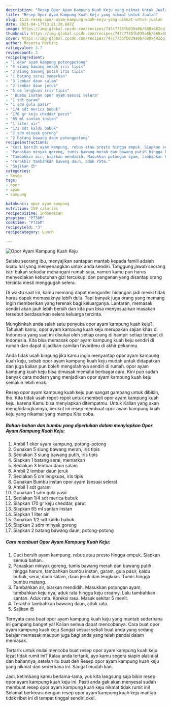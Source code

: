 ```yaml
---
description: "Resep Opor Ayam Kampung Kuah Keju yang nikmat Untuk Jualan"
title: "Resep Opor Ayam Kampung Kuah Keju yang nikmat Untuk Jualan"
slug: 1115-resep-opor-ayam-kampung-kuah-keju-yang-nikmat-untuk-jualan
date: 2021-04-17T13:21:28.687Z
image: https://img-global.cpcdn.com/recipes/747c7735fb039a8b/680x482cq70/opor-ayam-kampung-kuah-keju-foto-resep-utama.jpg
thumbnail: https://img-global.cpcdn.com/recipes/747c7735fb039a8b/680x482cq70/opor-ayam-kampung-kuah-keju-foto-resep-utama.jpg
cover: https://img-global.cpcdn.com/recipes/747c7735fb039a8b/680x482cq70/opor-ayam-kampung-kuah-keju-foto-resep-utama.jpg
author: Rosetta Perkins
ratingvalue: 3.7
reviewcount: 3
recipeingredient:
- "1 ekor ayam kampung potongpotong"
- "5 siung bawang merah iris tipis"
- "3 siung bawang putih iris tipis"
- "1 batang serai memarkan"
- "3 lembar daun salam"
- "2 lembar daun jeruk"
- "5 cm lengkuas iris tipis"
- " Bumbu instan opor ayam sesuai selera"
- "1 sdt garam"
- "1 sdm gula pasir"
- "1/4 sdt merica bubuk"
- "170 gr keju cheddar parut"
- "65 ml santan instan"
- "1 liter air"
- "1/2 sdt kaldu bubuk"
- "2 sdm minyak goreng"
- "2 batang bawang daun potongpotong"
recipeinstructions:
- "Cuci bersih ayam kampung, rebus atau presto hingga empuk. Siapkan semua bahan."
- "Panaskan minyak goreng, tumis bawang merah dan bawang putih hingga harum, tambahkan bumbu instan, garam, gula pasir, kaldu bubuk, serai, daun salam, daun jeruk dan lengkuas. Tumis hingga bumbu matang."
- "Tambahkan air, biarkan mendidih. Masukkan potongan ayam, tambahkan keju nya, aduk rata hingga keju creamy. Lalu tambahkan santan. Aduk rata. Koreksi rasa. Masak sekitar 5 menit."
- "Terakhir tambahkan bawang daun, aduk rata."
- "Sajikan 😍"
categories:
- Resep
tags:
- opor
- ayam
- kampung

katakunci: opor ayam kampung 
nutrition: 159 calories
recipecuisine: Indonesian
preptime: "PT30M"
cooktime: "PT36M"
recipeyield: "3"
recipecategory: Lunch

---
```



![Opor Ayam Kampung Kuah Keju](https://img-global.cpcdn.com/recipes/747c7735fb039a8b/680x482cq70/opor-ayam-kampung-kuah-keju-foto-resep-utama.jpg)

Selaku seorang ibu, menyajikan santapan mantab kepada famili adalah suatu hal yang menyenangkan untuk anda sendiri. Tanggung jawab seorang istri bukan sekadar menangani rumah saja, namun kamu pun harus menyediakan kebutuhan gizi tercukupi dan panganan yang disantap orang tercinta mesti menggugah selera.

Di waktu  saat ini, kamu memang dapat mengorder hidangan jadi meski tidak harus capek memasaknya lebih dulu. Tapi banyak juga orang yang memang ingin memberikan yang terenak bagi keluarganya. Lantaran, memasak sendiri akan jauh lebih bersih dan kita pun bisa menyesuaikan masakan tersebut berdasarkan selera keluarga tercinta. 



Mungkinkah anda salah satu penyuka opor ayam kampung kuah keju?. Tahukah kamu, opor ayam kampung kuah keju merupakan sajian khas di Indonesia yang saat ini disukai oleh setiap orang di hampir setiap tempat di Indonesia. Kita bisa memasak opor ayam kampung kuah keju sendiri di rumah dan dapat dijadikan camilan favoritmu di akhir pekanmu.

Anda tidak usah bingung jika kamu ingin menyantap opor ayam kampung kuah keju, sebab opor ayam kampung kuah keju mudah untuk didapatkan dan juga kalian pun boleh mengolahnya sendiri di rumah. opor ayam kampung kuah keju bisa dimasak memalui berbagai cara. Kini pun sudah banyak cara modern yang menjadikan opor ayam kampung kuah keju semakin lebih enak.

Resep opor ayam kampung kuah keju pun sangat gampang untuk dibikin, lho. Kita tidak usah repot-repot untuk membeli opor ayam kampung kuah keju, karena Kamu bisa menyiapkan ditempatmu. Untuk Kalian yang akan menghidangkannya, berikut ini resep membuat opor ayam kampung kuah keju yang nikamat yang mampu Kita coba.

<!--inarticleads1-->

##### Bahan-bahan dan bumbu yang diperlukan dalam menyiapkan Opor Ayam Kampung Kuah Keju:

1. Ambil 1 ekor ayam kampung, potong-potong
1. Gunakan 5 siung bawang merah, iris tipis
1. Sediakan 3 siung bawang putih, iris tipis
1. Siapkan 1 batang serai, memarkan
1. Sediakan 3 lembar daun salam
1. Ambil 2 lembar daun jeruk
1. Sediakan 5 cm lengkuas, iris tipis
1. Gunakan  Bumbu instan opor ayam (sesuai selera)
1. Ambil 1 sdt garam
1. Gunakan 1 sdm gula pasir
1. Sediakan 1/4 sdt merica bubuk
1. Siapkan 170 gr keju cheddar, parut
1. Siapkan 65 ml santan instan
1. Siapkan 1 liter air
1. Gunakan 1/2 sdt kaldu bubuk
1. Siapkan 2 sdm minyak goreng
1. Siapkan 2 batang bawang daun, potong-potong




<!--inarticleads2-->

##### Cara membuat Opor Ayam Kampung Kuah Keju:

1. Cuci bersih ayam kampung, rebus atau presto hingga empuk. Siapkan semua bahan.
1. Panaskan minyak goreng, tumis bawang merah dan bawang putih hingga harum, tambahkan bumbu instan, garam, gula pasir, kaldu bubuk, serai, daun salam, daun jeruk dan lengkuas. Tumis hingga bumbu matang.
1. Tambahkan air, biarkan mendidih. Masukkan potongan ayam, tambahkan keju nya, aduk rata hingga keju creamy. Lalu tambahkan santan. Aduk rata. Koreksi rasa. Masak sekitar 5 menit.
1. Terakhir tambahkan bawang daun, aduk rata.
1. Sajikan 😍




Ternyata cara buat opor ayam kampung kuah keju yang mantab sederhana ini gampang banget ya! Kalian semua dapat mencobanya. Cara buat opor ayam kampung kuah keju Sangat sesuai sekali buat anda yang sedang belajar memasak maupun juga bagi anda yang telah pandai dalam memasak.

Tertarik untuk mulai mencoba buat resep opor ayam kampung kuah keju lezat tidak rumit ini? Kalau anda tertarik, ayo kamu segera siapin alat-alat dan bahannya, setelah itu buat deh Resep opor ayam kampung kuah keju yang nikmat dan sederhana ini. Sangat mudah kan. 

Jadi, ketimbang kamu berlama-lama, yuk kita langsung saja bikin resep opor ayam kampung kuah keju ini. Pasti anda gak akan menyesal sudah membuat resep opor ayam kampung kuah keju nikmat tidak rumit ini! Selamat berkreasi dengan resep opor ayam kampung kuah keju mantab tidak ribet ini di tempat tinggal sendiri,oke!.

